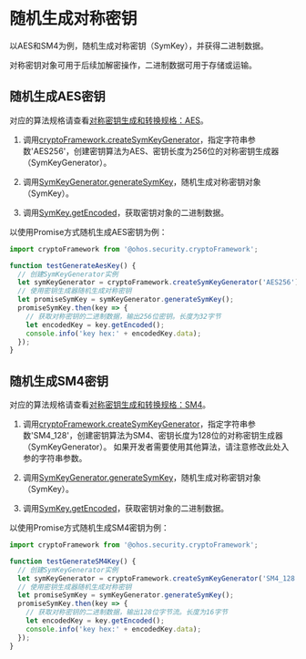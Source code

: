 # 随机生成对称密钥


以AES和SM4为例，随机生成对称密钥（SymKey），并获得二进制数据。


对称密钥对象可用于后续加解密操作，二进制数据可用于存储或运输。


## 随机生成AES密钥

对应的算法规格请查看[对称密钥生成和转换规格：AES](crypto-sym-key-generation-conversion-spec.md#aes)。

1. 调用[cryptoFramework.createSymKeyGenerator](../../reference/apis/js-apis-cryptoFramework.md#cryptoframeworkcreatesymkeygenerator)，指定字符串参数'AES256'，创建密钥算法为AES、密钥长度为256位的对称密钥生成器（SymKeyGenerator）。

2. 调用[SymKeyGenerator.generateSymKey](../../reference/apis/js-apis-cryptoFramework.md#generatesymkey-1)，随机生成对称密钥对象（SymKey）。

3. 调用[SymKey.getEncoded](../../reference/apis/js-apis-cryptoFramework.md#getencoded)，获取密钥对象的二进制数据。

以使用Promise方式随机生成AES密钥为例：

```ts
import cryptoFramework from '@ohos.security.cryptoFramework';

function testGenerateAesKey() {
  // 创建SymKeyGenerator实例
  let symKeyGenerator = cryptoFramework.createSymKeyGenerator('AES256');
  // 使用密钥生成器随机生成对称密钥
  let promiseSymKey = symKeyGenerator.generateSymKey();
  promiseSymKey.then(key => {
    // 获取对称密钥的二进制数据，输出256位密钥。长度为32字节
    let encodedKey = key.getEncoded();
    console.info('key hex:' + encodedKey.data);
  });
}
```


## 随机生成SM4密钥

对应的算法规格请查看[对称密钥生成和转换规格：SM4](crypto-sym-key-generation-conversion-spec.md#sm4)。

1. 调用[cryptoFramework.createSymKeyGenerator](../../reference/apis/js-apis-cryptoFramework.md#cryptoframeworkcreatesymkeygenerator)，指定字符串参数'SM4_128'，创建密钥算法为SM4、密钥长度为128位的对称密钥生成器（SymKeyGenerator）。
   如果开发者需要使用其他算法，请注意修改此处入参的字符串参数。

2. 调用[SymKeyGenerator.generateSymKey](../../reference/apis/js-apis-cryptoFramework.md#generatesymkey-1)，随机生成对称密钥对象（SymKey）。

3. 调用[SymKey.getEncoded](../../reference/apis/js-apis-cryptoFramework.md#getencoded)，获取密钥对象的二进制数据。

以使用Promise方式随机生成SM4密钥为例：

```ts
import cryptoFramework from '@ohos.security.cryptoFramework';

function testGenerateSM4Key() {
  // 创建SymKeyGenerator实例
  let symKeyGenerator = cryptoFramework.createSymKeyGenerator('SM4_128');
  // 使用密钥生成器随机生成对称密钥
  let promiseSymKey = symKeyGenerator.generateSymKey();
  promiseSymKey.then(key => {
    // 获取对称密钥的二进制数据，输出128位字节流。长度为16字节
    let encodedKey = key.getEncoded();
    console.info('key hex:' + encodedKey.data);
  });
}
```
